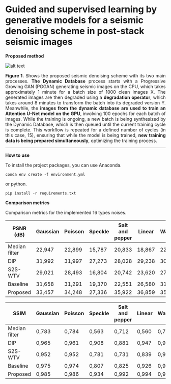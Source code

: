 # Guided and supervised learning by generative models for a seismic denoising scheme in post-stack seismic images

**Proposed method**

![alt text](escheme.png "Seismic denoising scheme")

<div style="text-align: justify"> 
<b>Figure 1.</b> Shows the proposed seismic denoising scheme with its two main processes. <b>The Dynamic Database</b> process starts with a Progressive Growing GAN (PGGAN) generating seismic images on the CPU, which takes approximately 1 minute for a batch size of 1000 clean images X. The generated images are then degraded using a <b>degradation operator</b>, which takes around 8 minutes to transform the batch into its degraded version Y. Meanwhile, the <b>images from the dynamic database are used to train an Attention U-Net model on the GPU</b>, involving 100 epochs for each batch of images. While the training is ongoing, a new batch is being synthesized by the Dynamic Database, which is then queued until the current training cycle is complete. This workflow is repeated for a defined number of cycles (in this case, 15), ensuring that while the model is being trained, <b>new training data is being prepared simultaneously</b>, optimizing the training process.
</div>

<hr/>

**How to use**

To install the project packages, you can use Anaconda.
```
conda env create -f environment.yml
```
or python.
```
pip install -r requirements.txt
```

**Comparison metrics**

Comparison metrics for the implemented 16 types noises.
 
 PSNR (dB)            | Gaussian | Poisson | Speckle | Salt and pepper | Linear | Waves/diffraction | Stripes | Correlated g1 | Correlated g2 | Blur   | Correlated g12     |  Correlated g12 blur |
| -------------------- | --------- | ------- | ------- | -------------- | ------ | ---------------- | ------- | ----------------- | ----------------- | ------ | ------ | ------- |
| Median filter  | 22,947    | 22,899  | 15,787  | 20,833         | 18,867     | 22,124     | 18,838  | 22,774            | 22,923            | 17,400 | 23,124 | 19,403  |
| DIP            | 31,992    | 31,997  | 27,273  | 28,028         | 29,238     | 30,986     | 32,717  | 29,538            | 31,654            | 30,426 | 31,062 | 30,456  |
| S2S-WTV        | 29,021    | 28,493  | 16,804  | 20,742         | 23,620     | 27,884     | 20,687  | 27,272            | 28,509            | 17,707 | 28,775 | 20,496  |
| Baseline       | 31,658    | 31,291  | 19,370  | 22,551         | 26,580     | 31,602     | 25,201  | 29,442            | 31,001            | 19,085 | 31,271 | 22,129  |
| Proposed       | 33,457    | 34,248  | 27,336  | 35,922         | 36,859     | 35,319     | 39,361  | 31,108            | 34,262            | 27,337 | 33,593 | 31,543  |



| SSIM                 | Gaussian | Poisson | Speckle | Salt and pepper | Linear | Waves/diffraction | Stripes | Correlated g1 | Correlated g2 | Blur  | S1    | S1 blur |
| -------------------- | --------- | ------- | ------- | -------------- | ------ | ---------------- | ------- | ----------------- | ----------------- | ----- | ----- | ------- |
| Median filter | 0,783     | 0,784   | 0,563   | 0,712      | 0,560      | 0,770     | 0,633   | 0,782      | 0,784           | 0,514 | 0,796 | 0,683   |
| DIP           | 0,965     | 0,961   | 0,908   | 0,881      | 0,947      | 0,957     | 0,964   | 0,944      | 0,958           | 0,904 | 0,954 | 0,948   |
| S2S-WTV       | 0,952     | 0,952   | 0,781   | 0,731      | 0,839      | 0,949     | 0,798   | 0,934      | 0,942           | 0,550 | 0,953 | 0,770   |
| Baseline      | 0,975     | 0,974   | 0,807   | 0,825      | 0,926      | 0,976     | 0,948   | 0,965      | 0,978           | 0,600 | 0,981 | 0,851   |
| Proposed      | 0,985     | 0,986   | 0,934   | 0,992      | 0,994      | 0,991     | 0,998   | 0,972      | 0,987           | 0,901 | 0,984 | 0,981   |
